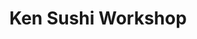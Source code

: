 ---
layout: place
title: "Ken Sushi Workshop"
permalink: /california/san-diego/ken-sushi-workshop.html
stateAbbr: CA
stateName: California
cityName: San Diego
place_id: ChIJtRPOWEcG3IAROZN1_3t-Jd8
photos:
  - name: >-
      places/ChIJtRPOWEcG3IAROZN1_3t-Jd8/photos/AeeoHcJ37E7Z926Kd-RhEfEByuGAi2CgB6xkHdQVMUAlfg1K02zT5eDnxbaRKOW2PVJoY0p-Ew7aOqFjXgqZYfJKv3aCUpPBJAoo3tbCq4El0Rz-1SXfNxUUBQBiOXhM4SWZVLjkk0v7n7daQEuipr6t4j9PUxYKOSyIp84rdtQGdMce2RQX1IJFQVOajehRt5hx6xRY-2-9Jp_hWJHaBC5u1OOP8jl8gz71k7UQQieNdJ7uIwUvu5N87TPA1sdVPY0g_0M4aQGqouZSbF-g8JrqrPFnNKPcmAJrXFGTDm_0sT2K8WfboyJFyOWWltmF3bAGfVG7WqQJYK89t2hhEPnipWAunLhFsU-mauAm1m4Ppmq2BPohwBg5vvDPqrqJ5V0fjQA5ycV73zn40e0eMb3As1EPFcqA2OCpIt479x7Ys37hrg
    widthPx: 3024
    heightPx: 4032
    authorAttributions:
      - displayName: 이승희
        uri: https://maps.google.com/maps/contrib/109532516764996498347
        photoUri: >-
          https://lh3.googleusercontent.com/a/ACg8ocLkKVcPjZYJ357ELUQO6vhL6YyNy5peVI5udkx-Xv9u9eFycg=s100-p-k-no-mo
    flagContentUri: >-
      https://www.google.com/local/imagery/report/?cb_client=maps_api_places.places_api&image_key=!1e10!2sCIHM0ogKEICAgICe9_OVMA&hl=en-US
    googleMapsUri: >-
      https://www.google.com/maps/place//data=!3m4!1e2!3m2!1sCIHM0ogKEICAgICe9_OVMA!2e10!4m2!3m1!1s0x80dc064758ce13b5:0xdf257e7bff759339
  - name: >-
      places/ChIJtRPOWEcG3IAROZN1_3t-Jd8/photos/AeeoHcJPCWfFE_-1jPc_de1FQ1JflbabrPV0icxaHaJ5746zW2On2-CoTSVWD2qPRLeOHHLE15R1F2XD5rRLk5HZa0_98j3tmCg4zDK2Y4Q2ub85VTsCJ_Vh885OBSG5wuLX0iqHICeHMoCD_2rvpctmyjU_eCRo8vLKwXYEJF5xpVsuh5GrWXAymIh1pusL24Quu6TJyt8BntSxJGum8lmiYxGee6HutQQibdUgWkwrxz4omaHRWB9Wf5XvFzTfGF_D4jYVolVVzftvvMpY7rO5vU1H6AF34e4wtx1ntBQbBG6SkJT3LD9ShcWHetIPYnrslnG7yfUzf9ZFHdVPuhWtfKEx32UTLr_2KTs1HiWqSIk12GouiCEtH9k9s8ZYyJIpi316E5VgfSfP5PqgrK6EYkDHcbEHnC9WASNYhoFjF5k5_A
    widthPx: 1698
    heightPx: 1351
    authorAttributions:
      - displayName: Donny Pusawong
        uri: https://maps.google.com/maps/contrib/118232576103894669524
        photoUri: >-
          https://lh3.googleusercontent.com/a-/ALV-UjVk-I3y01_FJu-h8Letu3PvvNrLHXYl_ivZNXjYY9e8BBGJjmPj=s100-p-k-no-mo
    flagContentUri: >-
      https://www.google.com/local/imagery/report/?cb_client=maps_api_places.places_api&image_key=!1e10!2sCIHM0ogKEICAgIDh4aPeYw&hl=en-US
    googleMapsUri: >-
      https://www.google.com/maps/place//data=!3m4!1e2!3m2!1sCIHM0ogKEICAgIDh4aPeYw!2e10!4m2!3m1!1s0x80dc064758ce13b5:0xdf257e7bff759339
  - name: >-
      places/ChIJtRPOWEcG3IAROZN1_3t-Jd8/photos/AeeoHcK6HxZHnBCnyMl2D0ET9Lbw9LRfgwLYnM9O_5C-XfSVPiS_cyYoWPB6YavCZymjWDjKrUhGpEDlIvOOFJmSheJK9ZGo4h4-lMtji-yz39o8keM5oyK9b2acr7jxnfNZvWguGVcsElirOD3KfGHrDsiZmKTckew9W_rhS96PgdomDhiwJz03V8pdZl4QxXfbP6isSuMbSR9COFEgza8SACetDEsUI2pwcJc5sVtYqcKklSrAAhmeiYxC4sh6N0JI0CRkESV4AX3uZsn7ctsbo0GUG4OO2QUC7veKpUY55hODH7XMz8mWjNFj0Nh4XfeRvSHak1dFBsQUeCHXfybUwvlmTzT8_baa0SFbAnjNRSP5hzWtoKte-zVPJMviyOnal4CHufLhzaHY_5--efXCKWGy8FXchVFpFzdIg1Fct6-DudRQ
    widthPx: 4000
    heightPx: 3000
    authorAttributions:
      - displayName: Ricardo Oliva
        uri: https://maps.google.com/maps/contrib/112463458331164930393
        photoUri: >-
          https://lh3.googleusercontent.com/a-/ALV-UjXLSYJxiJBjyRfvi-bJhnoEiFEt-hxtAIHFjSbpouRZWNkXKFsdLg=s100-p-k-no-mo
    flagContentUri: >-
      https://www.google.com/local/imagery/report/?cb_client=maps_api_places.places_api&image_key=!1e10!2sCIHM0ogKEICAgMCw6qzk7AE&hl=en-US
    googleMapsUri: >-
      https://www.google.com/maps/place//data=!3m4!1e2!3m2!1sCIHM0ogKEICAgMCw6qzk7AE!2e10!4m2!3m1!1s0x80dc064758ce13b5:0xdf257e7bff759339
  - name: >-
      places/ChIJtRPOWEcG3IAROZN1_3t-Jd8/photos/AeeoHcKRbb8qRO8NwyvwV_zB0Jnqu4-ReloUbqb0rTkAgrbrifI0NT20uhFFf8trtcxM7JZP3qFH_rf1HgfylesN0OXRUHCxRwwJ8VMIOayUsHJ0mFtLvt5pfq89YnQtxYOrhUdub_YKGAlu45dVawmT5IIl4CeFtH5nVln5stTUvnXsVQS4Tf9Lb2aiEzODHdK6tFtzUUJxI8G4rusktkRQ3Q65AOaMuqfnT89fjSYHgRdJqAhGVTtUY5HGg6tc3TIZJ5WqLfeOtQn1IqdzGtQZD1peYYqR2wUvcJotDZjP3izoPl9CBgNNOomh-SYDmYKpox-zS6zshSCXA89E1k0SwqNO8TUFWcoX1aGiyZBGKOrxCBS3Xs50Nuggh8j5DI-9rfPPjaKLlqTqKfFW8auMoUvdNhWBrWGE5wVHICV9Qg7cxFhB
    widthPx: 4000
    heightPx: 3000
    authorAttributions:
      - displayName: Madhup Chandra
        uri: https://maps.google.com/maps/contrib/114535176884215677423
        photoUri: >-
          https://lh3.googleusercontent.com/a-/ALV-UjW6B0J2cNXCONtGrxs5rifQnHBwRcWA1uc9B8bqONaG9AC61AiMBg=s100-p-k-no-mo
    flagContentUri: >-
      https://www.google.com/local/imagery/report/?cb_client=maps_api_places.places_api&image_key=!1e10!2sCIHM0ogKEICAgIDXg7Hj5gE&hl=en-US
    googleMapsUri: >-
      https://www.google.com/maps/place//data=!3m4!1e2!3m2!1sCIHM0ogKEICAgIDXg7Hj5gE!2e10!4m2!3m1!1s0x80dc064758ce13b5:0xdf257e7bff759339
  - name: >-
      places/ChIJtRPOWEcG3IAROZN1_3t-Jd8/photos/AeeoHcLfMgAGKLnTj2OPW8yEmLlNiNH1fqKq_7yL910q8nX52VKGXz5K2txltKk7Mau04ok5UNHiYPmxWkwv7tCPKplG_-WinUessCVClz8YSr4rZrbu5riPQ32-sqVi2ELEj6Vmmbh9VbZxLgpivorqOJ6SLKhpylczpUFXngM0YxpqUmMNa6rV_9-saPOiJFkVD_xfk1jGUsoAuvQtYJR8cix7dnzlcjmecwJThToo0ct1rJwae-bOs-dCTd1dxFdzLQoHyBzIzBU-W1rETY3eo1B4Dh8Ri9NeS0g4plDT9VyYxXxKYcpmfpnfkcxjT6FbWbGQcSCTVUDd6ASk75yxMRR6WtmnZSncR3E2ZZrMiLRPagEiW8Pr4aGiU0ymmzozqQYmjlO1R5m7VZEiE_5kXKGbHpMEgo8qFnz-D4TRaWjR4w
    widthPx: 3600
    heightPx: 4800
    authorAttributions:
      - displayName: Yair Abed
        uri: https://maps.google.com/maps/contrib/110311685927566349307
        photoUri: >-
          https://lh3.googleusercontent.com/a-/ALV-UjUw2bqESh4EgtRltO2yo7EMVo-scJpRB5hFhAGX6xucEwEgZjSx=s100-p-k-no-mo
    flagContentUri: >-
      https://www.google.com/local/imagery/report/?cb_client=maps_api_places.places_api&image_key=!1e10!2sCIHM0ogKEICAgMCIiPz2Pw&hl=en-US
    googleMapsUri: >-
      https://www.google.com/maps/place//data=!3m4!1e2!3m2!1sCIHM0ogKEICAgMCIiPz2Pw!2e10!4m2!3m1!1s0x80dc064758ce13b5:0xdf257e7bff759339
  - name: >-
      places/ChIJtRPOWEcG3IAROZN1_3t-Jd8/photos/AeeoHcLhAFUkwmqopU3bdlemNxHunfPkRsNRtsjQxuqthHL3unXKZF5uKRtUBTcwStYsVojpUu3paRv2ltJdlJKbojFPevAdy0S2vZL7XBAAn0Dfa4bRVq8hNBhBO_YXNDzWHCCRnM5FBmsrdAkww7LbiiM9rDHQOcZL4qVL6w5cBMw8e75pm3H8ct2C8Z7DY2aMKwPI2AzqF6qMqCeN4VjWmDOyAJNFsKIee0mHhBhAg2fi1sw2-OXnVVAZD_4GKCfqInOz5UVKkndAuq86eBTHcbIaOk9EfQUwdU021xwpZTthpM40p4iQmEQ1q3RHZhKMfz_N9DHf3KU2zYdGLG2lOhiVrR79Zbqq_QMjM_iW5NaBrhREmtTcA8vMZfsF6zlnMIuMSBfFOFkRmrQwOFAmFNYCJ3l_4BpOBVlrdaAVNitxILAv
    widthPx: 4032
    heightPx: 3024
    authorAttributions:
      - displayName: teadrinker
        uri: https://maps.google.com/maps/contrib/107680562744832662724
        photoUri: >-
          https://lh3.googleusercontent.com/a-/ALV-UjXHBcMgxhzIq3yF8pzb9oNTTNU1WgyTxXl0MfU-vH-snKSN6t0Lww=s100-p-k-no-mo
    flagContentUri: >-
      https://www.google.com/local/imagery/report/?cb_client=maps_api_places.places_api&image_key=!1e10!2sCIHM0ogKEICAgIDv5-On4gE&hl=en-US
    googleMapsUri: >-
      https://www.google.com/maps/place//data=!3m4!1e2!3m2!1sCIHM0ogKEICAgIDv5-On4gE!2e10!4m2!3m1!1s0x80dc064758ce13b5:0xdf257e7bff759339
  - name: >-
      places/ChIJtRPOWEcG3IAROZN1_3t-Jd8/photos/AeeoHcIkgyRwtND-cg5y8j-57-ZPE7C2rQNtWUPR1NrYr2P3b5dncw20XoxAarOx2XOu6QNp4S7Q8PQPHWCdWA4GJicmKNTo4aj_qvLdH1MEY1sSpwnGhsBQO9B-wEvpFLIXIaeQcX4hudYzP7B5cvllbXv_V2INbA9ONUZXqCiQgXsnAkIsg4wY3U6rhu1iDlGx47ThMcyn9hu_v7Q9Q7xIV4IYP6m8kB6pozORv4XCDAR_3tyPyHTElRQUkXHjhWPmEqTfnvcFZgpQ8YatFRwDVV_1WwuOOdB-vi6tH1r-L7c1VdC1OIxl28WrmSLQHSrOu3uZ0S5ABLjp4D2yXJiNANWAzPsfrsvUdsQyx-mYiGRex9MVfYMBhSxX68HmstblVICjaMyGHbdWzHEDtXyibUnt1WMBCfzPoesdYECqG3x8rOnj
    widthPx: 3024
    heightPx: 4032
    authorAttributions:
      - displayName: Coast Group
        uri: https://maps.google.com/maps/contrib/108843061367963150091
        photoUri: >-
          https://lh3.googleusercontent.com/a-/ALV-UjW4iCV0zHGTVt9RKR3qPJLLRvF3tIfvKvKQxVrgpJf1GAtaDqD5=s100-p-k-no-mo
    flagContentUri: >-
      https://www.google.com/local/imagery/report/?cb_client=maps_api_places.places_api&image_key=!1e10!2sCIHM0ogKEICAgMCAhKTn9AE&hl=en-US
    googleMapsUri: >-
      https://www.google.com/maps/place//data=!3m4!1e2!3m2!1sCIHM0ogKEICAgMCAhKTn9AE!2e10!4m2!3m1!1s0x80dc064758ce13b5:0xdf257e7bff759339
  - name: >-
      places/ChIJtRPOWEcG3IAROZN1_3t-Jd8/photos/AeeoHcJg1QAJTMGgEeTChSUTEOFGBL-JXlwGc-A9GOT26Pj4v_CGZXbjf5CLgNtATUNcfTr_XttyMLD3MWrn-myxLGFU8ogVylOml4SPM5xAj6BLuYaSnNx4n79Ritp_OW6Ho5X1iqYGCjynPJUg3H9Y8KoQrEaE1cRPYgJGfWhqZH8m2lHaUVHkQcrspMwdSURGgWwGj67EOSUowk_CEiLwrK9sskfPq-KWYicEesHXfMlaxk7oMDDrCsGsSd0RVm0VUC-CCPXMIcOH-dATxiSoIEKXFE6MQdNI9v6RAewHfAYEr123CpJjkOP4uNQMl_dY6IfEoqtGIN0aixq1ldgqsMRePESiDF0Kzg3hQNo4zI1nvMwySuPL-d297phbhn2zgI7qja4UlzYbiuajup4GzQvTdKpXjqLQRDfyRZzFJoY
    widthPx: 3600
    heightPx: 3000
    authorAttributions:
      - displayName: CHARLIE Kim
        uri: https://maps.google.com/maps/contrib/109150076548110043170
        photoUri: >-
          https://lh3.googleusercontent.com/a/ACg8ocK3brNifVQtejux1VGcrwA2GcSPFNP6zd1zVy_qa2XyXVepPQ=s100-p-k-no-mo
    flagContentUri: >-
      https://www.google.com/local/imagery/report/?cb_client=maps_api_places.places_api&image_key=!1e10!2sCIHM0ogKEICAgICf-8uaFg&hl=en-US
    googleMapsUri: >-
      https://www.google.com/maps/place//data=!3m4!1e2!3m2!1sCIHM0ogKEICAgICf-8uaFg!2e10!4m2!3m1!1s0x80dc064758ce13b5:0xdf257e7bff759339
  - name: >-
      places/ChIJtRPOWEcG3IAROZN1_3t-Jd8/photos/AeeoHcJAOym9atN8JKygMUofGaKT3kdnOgKnr2Kc8Y5j3BWo0TrK30i67a7-m5K3vsVZwWP85DE71OaUQCLMbeAz9wjNhPqOBmG9vMutegL2wyNjsNTC-8_UbSjMdszdQ5Ww_15eCyJ0I07TJpOKcD1F8O820GTowVTZFapbjRQblfSc9m1xLN3pjfXgSTdolX7p9m-J79shzUZzr6SKaT3-XD6IgP9hPfpfydizSB8X_3eIVmzQYI_XOFLEIMO_faO75Mdk7qW3TaI035TcXwrEO2qOPG4VGJBlamBcs3g9qS7_TS4wVQ0JUybp3SdQzI1h3RxjImdkyeyfuQSjRPUuguE5kcgQa4qr3oE1Y3w1vPRZBOkuuSyOE8xpUXVuKNzX43JM7aw0Yn-naNDpHbEKgzJGfzn4OeYbRVVTSaJyFfwgPA
    widthPx: 4032
    heightPx: 3024
    authorAttributions:
      - displayName: teadrinker
        uri: https://maps.google.com/maps/contrib/107680562744832662724
        photoUri: >-
          https://lh3.googleusercontent.com/a-/ALV-UjXHBcMgxhzIq3yF8pzb9oNTTNU1WgyTxXl0MfU-vH-snKSN6t0Lww=s100-p-k-no-mo
    flagContentUri: >-
      https://www.google.com/local/imagery/report/?cb_client=maps_api_places.places_api&image_key=!1e10!2sCIHM0ogKEICAgIDv5-OnQg&hl=en-US
    googleMapsUri: >-
      https://www.google.com/maps/place//data=!3m4!1e2!3m2!1sCIHM0ogKEICAgIDv5-OnQg!2e10!4m2!3m1!1s0x80dc064758ce13b5:0xdf257e7bff759339
  - name: >-
      places/ChIJtRPOWEcG3IAROZN1_3t-Jd8/photos/AeeoHcLB8n57oxMfyfvUuNLLaZXzNIix4AaGJtRKJqStcrooSpyPCF58ExxsRakSA7_2smGKCiquei9wEkdY2cfI4ONcOqLvWt9iH_QH2cpfvjRLlpfgirEYakCBol8XpytrFQir5OrNFRfHhm2VYCfC1bUr8Nj0dnHJ7VBdD4JmmvZX9Z_A71QTZgY5mzpFaCDIr-bKTKET26KkrQ6ozvBBCxy-VZO_I3MseuxjUY4HuANX2XTw1E0qoD3nnuhy0wvSblvSvZx4KFWq7AdebP8l20pDHtbZBdpR5R6VUWgupdmfi6zhwh1im6RN0pozMXHIadRfl_D9fh9uCXnTMTqxEsqtkL0RgJrdp7-fLXxGMkqbW6ucAmyyKb67ultk1JjRVRk92K3uS5Yib1XPK85nHfsVsvVbQHApeiXa4aInPms
    widthPx: 4032
    heightPx: 3024
    authorAttributions:
      - displayName: teadrinker
        uri: https://maps.google.com/maps/contrib/107680562744832662724
        photoUri: >-
          https://lh3.googleusercontent.com/a-/ALV-UjXHBcMgxhzIq3yF8pzb9oNTTNU1WgyTxXl0MfU-vH-snKSN6t0Lww=s100-p-k-no-mo
    flagContentUri: >-
      https://www.google.com/local/imagery/report/?cb_client=maps_api_places.places_api&image_key=!1e10!2sCIHM0ogKEICAgIDv5-OnMg&hl=en-US
    googleMapsUri: >-
      https://www.google.com/maps/place//data=!3m4!1e2!3m2!1sCIHM0ogKEICAgIDv5-OnMg!2e10!4m2!3m1!1s0x80dc064758ce13b5:0xdf257e7bff759339
address: '11375 El Camino Real #120, San Diego, CA 92130, USA'
street: '11375 El Camino Real #120'
city: San Diego
state: CA
zip: '92130'
country: USA
neighborhood: Carmel Valley
latitude: '32.926545'
longitude: '-117.237196'
accessibility_options:
  wheelchairAccessibleParking: true
  wheelchairAccessibleEntrance: true
  wheelchairAccessibleRestroom: true
  wheelchairAccessibleSeating: true
business_status: OPERATIONAL
name: Ken Sushi Workshop
google_maps_links:
  directionsUri: >-
    https://www.google.com/maps/dir//''/data=!4m7!4m6!1m1!4e2!1m2!1m1!1s0x80dc064758ce13b5:0xdf257e7bff759339!3e0
  placeUri: https://maps.google.com/?cid=16079397115628196665
  writeAReviewUri: >-
    https://www.google.com/maps/place//data=!4m3!3m2!1s0x80dc064758ce13b5:0xdf257e7bff759339!12e1
  reviewsUri: >-
    https://www.google.com/maps/place//data=!4m4!3m3!1s0x80dc064758ce13b5:0xdf257e7bff759339!9m1!1b1
  photosUri: >-
    https://www.google.com/maps/place//data=!4m3!3m2!1s0x80dc064758ce13b5:0xdf257e7bff759339!10e5
primary_type: Japanese Restaurant
opening_hours:
  regular: null
  current: null
secondary_opening_hours:
  regular:
    weekdayDescriptions: null
    type: null
  current:
    weekdayDescriptions: null
    type: null
phone: (858) 793-1200
price_level: PRICE_LEVEL_EXPENSIVE
price_range: $100 &ndash; & up
rating: '4.7'
rating_count: 692
website: https://kensushiworkshop.shop/
description: >-
  Japanese fusion fare like clever sushi rolls are served in a sleek, compact
  space with bar seats.
reviews:
  - name: >-
      places/ChIJtRPOWEcG3IAROZN1_3t-Jd8/reviews/ChZDSUhNMG9nS0VJQ0FnTUN3NF9fUU5REAE
    relativePublishTimeDescription: 3 weeks ago
    rating: 5
    text:
      text: >-
        Very delicious sushi. We dined outside in the evening in one of those
        “bubbles” and it was not cold at all. Great service, food was so fresh
        and tasty. I loved the hula roll the most. We got the Oh No Oh Yes roll,
        hula roll, salmon belly sashimi, and the house made gyoza. We also got
        sake. So good!
      languageCode: en
    originalText:
      text: >-
        Very delicious sushi. We dined outside in the evening in one of those
        “bubbles” and it was not cold at all. Great service, food was so fresh
        and tasty. I loved the hula roll the most. We got the Oh No Oh Yes roll,
        hula roll, salmon belly sashimi, and the house made gyoza. We also got
        sake. So good!
      languageCode: en
    authorAttribution:
      displayName: Kristina Chepak
      uri: https://www.google.com/maps/contrib/109778128224157045724/reviews
      photoUri: >-
        https://lh3.googleusercontent.com/a-/ALV-UjVIaoH8ZknBTIlzW_FdPaICu1A9BdEtJIULCO4ZMf57ukmsynB2pw=s128-c0x00000000-cc-rp-mo-ba3
    publishTime: '2025-03-20T23:35:26.965184Z'
    flagContentUri: >-
      https://www.google.com/local/review/rap/report?postId=ChZDSUhNMG9nS0VJQ0FnTUN3NF9fUU5REAE&d=17924085&t=1
    googleMapsUri: >-
      https://www.google.com/maps/reviews/data=!4m6!14m5!1m4!2m3!1sChZDSUhNMG9nS0VJQ0FnTUN3NF9fUU5REAE!2m1!1s0x80dc064758ce13b5:0xdf257e7bff759339
  - name: >-
      places/ChIJtRPOWEcG3IAROZN1_3t-Jd8/reviews/ChdDSUhNMG9nS0VJQ0FnSUNQbHNEQThRRRAB
    relativePublishTimeDescription: 4 months ago
    rating: 5
    text:
      text: >-
        Everything here is impeccable. Quality of fish is equal to Japan and the
        service is so friendly and kind. Ken himself is a master and so
        generous!!! Every time I visit, it keeps getting better. Blue fin toro
        sashimi my favorite
      languageCode: en
    originalText:
      text: >-
        Everything here is impeccable. Quality of fish is equal to Japan and the
        service is so friendly and kind. Ken himself is a master and so
        generous!!! Every time I visit, it keeps getting better. Blue fin toro
        sashimi my favorite
      languageCode: en
    authorAttribution:
      displayName: Kelsey Yin
      uri: https://www.google.com/maps/contrib/112845861968043496840/reviews
      photoUri: >-
        https://lh3.googleusercontent.com/a-/ALV-UjXGQzpobjP67zhpsPVp3bF0lYIAX-k-mbrlbwTMCite3OH3x0BjDg=s128-c0x00000000-cc-rp-mo-ba2
    publishTime: '2024-11-24T01:26:19.710588Z'
    flagContentUri: >-
      https://www.google.com/local/review/rap/report?postId=ChdDSUhNMG9nS0VJQ0FnSUNQbHNEQThRRRAB&d=17924085&t=1
    googleMapsUri: >-
      https://www.google.com/maps/reviews/data=!4m6!14m5!1m4!2m3!1sChdDSUhNMG9nS0VJQ0FnSUNQbHNEQThRRRAB!2m1!1s0x80dc064758ce13b5:0xdf257e7bff759339
  - name: >-
      places/ChIJtRPOWEcG3IAROZN1_3t-Jd8/reviews/ChdDSUhNMG9nS0VJQ0FnTUNJaVB6Mm53RRAB
    relativePublishTimeDescription: 2 weeks ago
    rating: 5
    text:
      text: >-
        Walking into Ken Sushi workshop seeing the golf bags lined up on the
        doorway, you know it’s not your ordinary Sushi restaurant. It continues
        with a friendly energetic staff welcoming you especially Ken. The Sushi
        rolls and nigiri are the best quality and delicious. The place has great
        vibe; and I  Highly recommend it.
      languageCode: en
    originalText:
      text: >-
        Walking into Ken Sushi workshop seeing the golf bags lined up on the
        doorway, you know it’s not your ordinary Sushi restaurant. It continues
        with a friendly energetic staff welcoming you especially Ken. The Sushi
        rolls and nigiri are the best quality and delicious. The place has great
        vibe; and I  Highly recommend it.
      languageCode: en
    authorAttribution:
      displayName: Yair Abed
      uri: https://www.google.com/maps/contrib/110311685927566349307/reviews
      photoUri: >-
        https://lh3.googleusercontent.com/a-/ALV-UjUw2bqESh4EgtRltO2yo7EMVo-scJpRB5hFhAGX6xucEwEgZjSx=s128-c0x00000000-cc-rp-mo-ba4
    publishTime: '2025-03-29T19:03:25.873275Z'
    flagContentUri: >-
      https://www.google.com/local/review/rap/report?postId=ChdDSUhNMG9nS0VJQ0FnTUNJaVB6Mm53RRAB&d=17924085&t=1
    googleMapsUri: >-
      https://www.google.com/maps/reviews/data=!4m6!14m5!1m4!2m3!1sChdDSUhNMG9nS0VJQ0FnTUNJaVB6Mm53RRAB!2m1!1s0x80dc064758ce13b5:0xdf257e7bff759339
  - name: >-
      places/ChIJtRPOWEcG3IAROZN1_3t-Jd8/reviews/ChdDSUhNMG9nS0VJQ0FnSUNYNklxUWpnRRAB
    relativePublishTimeDescription: 6 months ago
    rating: 5
    text:
      text: >-
        This was the 2nd time here, my friend and I came here last April and the
        food and service were just as good as the first time here. Reservations
        are a must if you want a prime eating hours. Ours was on a Tuesday at
        7:00. When we arrived the inside seating was filled with our table
        awaiting us. Jared introduced himself as our server, very nice and
        attentive.


        We had ordered a bottle of Sake, Crispy Rice, Hamachi Jalapeno, Hamachi
        Kama, Spicy Tuna Roll and Eel, Salmon Belly, Sea Urchin, Smelt Egg
        Nigiri. All the dishes tasted great, the fish all fresh. This restaurant
        is pricey but excellent.


        Atmosphere: small typical Japanese decor with fun bubble seating
        outdoors. Service: excellent. Food: excellent.
      languageCode: en
    originalText:
      text: >-
        This was the 2nd time here, my friend and I came here last April and the
        food and service were just as good as the first time here. Reservations
        are a must if you want a prime eating hours. Ours was on a Tuesday at
        7:00. When we arrived the inside seating was filled with our table
        awaiting us. Jared introduced himself as our server, very nice and
        attentive.


        We had ordered a bottle of Sake, Crispy Rice, Hamachi Jalapeno, Hamachi
        Kama, Spicy Tuna Roll and Eel, Salmon Belly, Sea Urchin, Smelt Egg
        Nigiri. All the dishes tasted great, the fish all fresh. This restaurant
        is pricey but excellent.


        Atmosphere: small typical Japanese decor with fun bubble seating
        outdoors. Service: excellent. Food: excellent.
      languageCode: en
    authorAttribution:
      displayName: MCK
      uri: https://www.google.com/maps/contrib/100847588755828965642/reviews
      photoUri: >-
        https://lh3.googleusercontent.com/a-/ALV-UjWDvE5HrBfcyzRo3H1uKqInHdphV61aX_3dT_AjVIhP3Z6r-w=s128-c0x00000000-cc-rp-mo-ba4
    publishTime: '2024-10-12T21:11:23.091592Z'
    flagContentUri: >-
      https://www.google.com/local/review/rap/report?postId=ChdDSUhNMG9nS0VJQ0FnSUNYNklxUWpnRRAB&d=17924085&t=1
    googleMapsUri: >-
      https://www.google.com/maps/reviews/data=!4m6!14m5!1m4!2m3!1sChdDSUhNMG9nS0VJQ0FnSUNYNklxUWpnRRAB!2m1!1s0x80dc064758ce13b5:0xdf257e7bff759339
  - name: >-
      places/ChIJtRPOWEcG3IAROZN1_3t-Jd8/reviews/ChZDSUhNMG9nS0VJQ0FnTURnZ0lYZVZBEAE
    relativePublishTimeDescription: a month ago
    rating: 5
    text:
      text: >-
        Just WOW! Omikase was absolutely incredible! You know it's good when you
        almost don't want to eat the 2nd piece yet because you want to savor the
        taste for as long as possible!
      languageCode: en
    originalText:
      text: >-
        Just WOW! Omikase was absolutely incredible! You know it's good when you
        almost don't want to eat the 2nd piece yet because you want to savor the
        taste for as long as possible!
      languageCode: en
    authorAttribution:
      displayName: Anita Ratnathicam
      uri: https://www.google.com/maps/contrib/113375494504366517381/reviews
      photoUri: >-
        https://lh3.googleusercontent.com/a-/ALV-UjVcOn-BjVMMijntbeGE5T6gS_hZurIwIB40vPxEaQLP2Pqw3vwY=s128-c0x00000000-cc-rp-mo-ba5
    publishTime: '2025-02-21T22:28:59.761254Z'
    flagContentUri: >-
      https://www.google.com/local/review/rap/report?postId=ChZDSUhNMG9nS0VJQ0FnTURnZ0lYZVZBEAE&d=17924085&t=1
    googleMapsUri: >-
      https://www.google.com/maps/reviews/data=!4m6!14m5!1m4!2m3!1sChZDSUhNMG9nS0VJQ0FnTURnZ0lYZVZBEAE!2m1!1s0x80dc064758ce13b5:0xdf257e7bff759339
parking_options:
  freeParkingLot: true
  freeStreetParking: true
payment_options:
  acceptsCreditCards: true
  acceptsDebitCards: true
  acceptsCashOnly: false
  acceptsNfc: true
allow_dogs: null
curbside_pickup: null
delivery: null
dine_in: true
good_for_children: null
good_for_groups: true
good_for_sports: false
live_music: false
menu_for_children: false
outdoor_seating: true
reservable: true
restroom: true
serves_beer: true
serves_breakfast: false
serves_brunch: false
serves_cocktails: true
serves_coffee: null
serves_dinner: true
serves_dessert: true
serves_lunch: true
serves_vegetarian_food: null
serves_wine: true
takeout: true

---